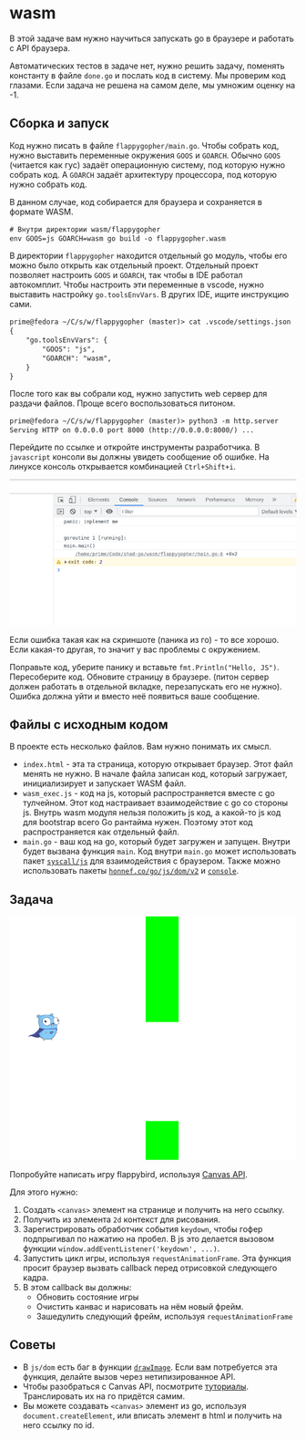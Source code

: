 # wasm

В этой задаче вам нужно научиться запускать go в браузере и работать с API браузера.

Автоматических тестов в задаче нет, нужно решить задачу, поменять константу в файле `done.go`
и послать код в систему. Мы проверим код глазами. Если задача не решена на самом деле,
мы умножим оценку на -1.

## Сборка и запуск

Код нужно писать в файле `flappygopher/main.go`. Чтобы собрать код, нужно выставить переменные окружения
`GOOS` и `GOARCH`. Обычно `GOOS` (читается как гус) задаёт операционную систему, под которую нужно собрать
код. А `GOARCH` задаёт архитектуру процессора, под которую нужно собрать код.

В данном случае, код собирается для браузера и сохраняется в формате WASM.

```
# Внутри директории wasm/flappygopher
env GOOS=js GOARCH=wasm go build -o flappygopher.wasm
```

В директории `flappygopher` находится отдельный go модуль, чтобы его можно было открыть как отдельный проект.
Отдельный проект позволяет настроить `GOOS` и `GOARCH`, так чтобы в IDE работал автокомплит.
Чтобы настроить эти переменные в vscode, нужно выставить настройку `go.toolsEnvVars`.
В других IDE, ищите инструкцию сами.

```
prime@fedora ~/C/s/w/flappygopher (master)> cat .vscode/settings.json
{
    "go.toolsEnvVars": {
        "GOOS": "js",
        "GOARCH": "wasm",
    }
}
```

После того как вы собрали код, нужно запустить web сервер для раздачи файлов. Проще всего
воспользоваться питоном.

```
prime@fedora ~/C/s/w/flappygopher (master)> python3 -m http.server
Serving HTTP on 0.0.0.0 port 8000 (http://0.0.0.0:8000/) ...
```

Перейдите по ссылке и откройте инструменты разработчика. В `javascript` консоли вы должны увидеть
сообщение об ошибке. На линуксе консоль открывается комбинацией `Ctrl+Shift+i`.

![error](./error.png)

Если ошибка такая как на скриншоте (паника из го) - то все хорошо. Если какая-то другая, то
значит у вас проблемы с окружением.

Поправьте код, уберите панику и вставьте `fmt.Println("Hello, JS")`. Пересоберите код.
Обновите страницу в браузере. (питон сервер должен работать в отдельной вкладке, перезапускать его не нужно). 
Ошибка должна уйти и вместо неё появиться ваше сообщение.

## Файлы с исходным кодом

В проекте есть несколько файлов. Вам нужно понимать их смысл.

 - `index.html` - эта та страница, которую открывает браузер. Этот файл менять не нужно.
   В начале файла записан код, который загружает, инициализирует и запускает WASM файл.
 - `wasm_exec.js` - код на js, который распространяется вместе с go тулчейном. Этот код настраивает
   взаимодействие с go со стороны js. Внутрь wasm модуля нельзя положить js код,
   а какой-то js код для bootstrap всего Go рантайма нужен. Поэтому этот код
   распространяется как отдельный файл.
 - `main.go` - ваш код на go, который будет загружен и запущен. Внутри будет вызвана
   функция `main`. Код внутри `main.go` может использовать пакет [`syscall/js`](https://pkg.go.dev/syscall/js) для взаимодействия
   с браузером. Также можно использовать пакеты [`honnef.co/go/js/dom/v2`](https://pkg.go.dev/honnef.co/go/js/dom/v2)
   и [`console`](./console/console.go).

## Задача

![screen](./screenshot.png)

Попробуйте написать игру flappybird, используя [Canvas API](https://developer.mozilla.org/en-US/docs/Web/API/Canvas_API).

Для этого нужно:

  1. Создать `<canvas>` элемент на странице и получить на него ссылку.
  2. Получить из элемента `2d` контекст для рисования.
  3. Зарегистрировать обработчик события `keydown`, чтобы гофер подпрыгивал
     по нажатию на пробел. В js это делается вызовом функции 
     `window.addEventListener('keydown', ...)`.
  4. Запустить цикл игры, используя `requestAnimationFrame`. Эта функция
     просит браузер вызвать callback перед отрисовкой следующего кадра.
  5. В этом callback вы должны:
     * Обновить состояние игры
     * Очистить канвас и нарисовать на нём новый фрейм.
     * Зашедулить следующий фрейм, используя `requestAnimationFrame`

## Советы

* В `js/dom` есть баг в функции [`drawImage`](https://github.com/dominikh/go-js-dom/pull/84/files#diff-93cd0c9358c072a082261eee3d3d83d5305dadabac1a2b25ba084d94ed8b3495R2394). Если вам потребуется
эта функция, делайте вызов через нетипизированное API.
* Чтобы разобраться с Canvas API, посмотрите [туториалы](https://developer.mozilla.org/en-US/docs/Web/API/Canvas_API/Tutorial/Basic_usage#a_simple_example). Транслировать их на го придётся самим.
* Вы можете создавать `<canvas>` элемент из go, используя `document.createElement`, 
  или вписать элемент в html и получить на него ссылку по id.
